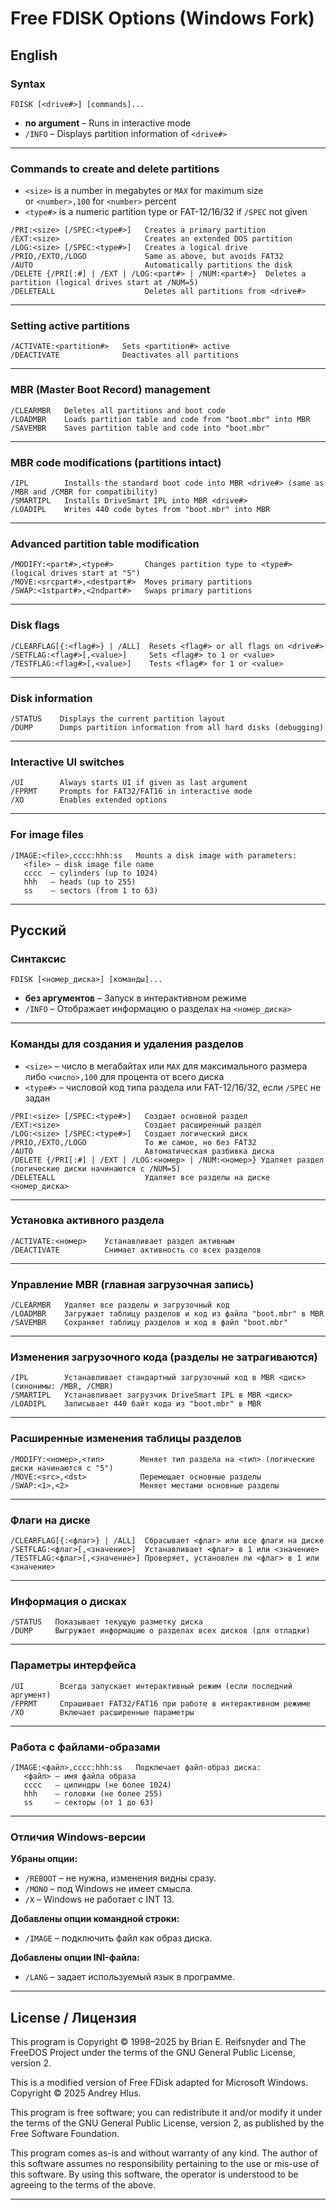 # Free FDISK Options (Windows Fork)

## English

### Syntax
```
FDISK [<drive#>] [commands]...
```
- **no argument** – Runs in interactive mode
- `/INFO` – Displays partition information of `<drive#>`

---

### Commands to create and delete partitions
- `<size>` is a number in megabytes or `MAX` for maximum size  
  or `<number>,100` for `<number>` percent
- `<type#>` is a numeric partition type or FAT-12/16/32 if `/SPEC` not given

```
/PRI:<size> [/SPEC:<type#>]   Creates a primary partition
/EXT:<size>                   Creates an extended DOS partition
/LOG:<size> [/SPEC:<type#>]   Creates a logical drive
/PRIO,/EXTO,/LOGO             Same as above, but avoids FAT32
/AUTO                         Automatically partitions the disk
/DELETE {/PRI[:#] | /EXT | /LOG:<part#> | /NUM:<part#>}  Deletes a partition (logical drives start at /NUM=5)
/DELETEALL                    Deletes all partitions from <drive#>
```

---

### Setting active partitions
```
/ACTIVATE:<partition#>   Sets <partition#> active
/DEACTIVATE              Deactivates all partitions
```

---

### MBR (Master Boot Record) management
```
/CLEARMBR   Deletes all partitions and boot code
/LOADMBR    Loads partition table and code from "boot.mbr" into MBR
/SAVEMBR    Saves partition table and code into "boot.mbr"
```

---

### MBR code modifications (partitions intact)
```
/IPL        Installs the standard boot code into MBR <drive#> (same as /MBR and /CMBR for compatibility)
/SMARTIPL   Installs DriveSmart IPL into MBR <drive#>
/LOADIPL    Writes 440 code bytes from "boot.mbr" into MBR
```

---

### Advanced partition table modification
```
/MODIFY:<part#>,<type#>       Changes partition type to <type#> (logical drives start at "5")
/MOVE:<srcpart#>,<destpart#>  Moves primary partitions
/SWAP:<1stpart#>,<2ndpart#>   Swaps primary partitions
```

---

### Disk flags
```
/CLEARFLAG[{:<flag#>} | /ALL]  Resets <flag#> or all flags on <drive#>
/SETFLAG:<flag#>[,<value>]     Sets <flag#> to 1 or <value>
/TESTFLAG:<flag#>[,<value>]    Tests <flag#> for 1 or <value>
```

---

### Disk information
```
/STATUS    Displays the current partition layout
/DUMP      Dumps partition information from all hard disks (debugging)
```

---

### Interactive UI switches
```
/UI        Always starts UI if given as last argument
/FPRMT     Prompts for FAT32/FAT16 in interactive mode
/XO        Enables extended options
```

---

### For image files
```
/IMAGE:<file>,cccc:hhh:ss   Mounts a disk image with parameters:
   <file> – disk image file name
   cccc  – cylinders (up to 1024)
   hhh   – heads (up to 255)
   ss    – sectors (from 1 to 63)
```

---


## Русский

### Синтаксис
```
FDISK [<номер_диска>] [команды]...
```
- **без аргументов** – Запуск в интерактивном режиме
- `/INFO` – Отображает информацию о разделах на `<номер_диска>`

---

### Команды для создания и удаления разделов
- `<size>` – число в мегабайтах или `MAX` для максимального размера либо `<число>,100` для процента от всего диска
- `<type#>` – числовой код типа раздела или FAT-12/16/32, если `/SPEC` не задан

```
/PRI:<size> [/SPEC:<type#>]   Создает основной раздел
/EXT:<size>                   Создает расширенный раздел
/LOG:<size> [/SPEC:<type#>]   Создает логический диск
/PRIO,/EXTO,/LOGO             То же самое, но без FAT32
/AUTO                         Автоматическая разбивка диска
/DELETE {/PRI[:#] | /EXT | /LOG:<номер> | /NUM:<номер>} Удаляет раздел (логические диски начинаются с /NUM=5)
/DELETEALL                    Удаляет все разделы на диске <номер_диска>
```

---

### Установка активного раздела
```
/ACTIVATE:<номер>    Устанавливает раздел активным
/DEACTIVATE          Снимает активность со всех разделов
```

---

### Управление MBR (главная загрузочная запись)
```
/CLEARMBR   Удаляет все разделы и загрузочный код
/LOADMBR    Загружает таблицу разделов и код из файла "boot.mbr" в MBR
/SAVEMBR    Сохраняет таблицу разделов и код в файл "boot.mbr"
```

---

### Изменения загрузочного кода (разделы не затрагиваются)
```
/IPL        Устанавливает стандартный загрузочный код в MBR <диск> (синонимы: /MBR, /CMBR)
/SMARTIPL   Устанавливает загрузчик DriveSmart IPL в MBR <диск>
/LOADIPL    Записывает 440 байт кода из "boot.mbr" в MBR
```

---

### Расширенные изменения таблицы разделов
```
/MODIFY:<номер>,<тип>        Меняет тип раздела на <тип> (логические диски начинаются с "5")
/MOVE:<src>,<dst>            Перемещает основные разделы
/SWAP:<1>,<2>                Меняет местами основные разделы
```

---

### Флаги на диске
```
/CLEARFLAG[{:<флаг>} | /ALL]  Сбрасывает <флаг> или все флаги на диске
/SETFLAG:<флаг>[,<значение>]  Устанавливает <флаг> в 1 или <значение>
/TESTFLAG:<флаг>[,<значение>] Проверяет, установлен ли <флаг> в 1 или <значение>
```

---

### Информация о дисках
```
/STATUS   Показывает текущую разметку диска
/DUMP     Выгружает информацию о разделах всех дисков (для отладки)
```

---

### Параметры интерфейса
```
/UI        Всегда запускает интерактивный режим (если последний аргумент)
/FPRMT     Спрашивает FAT32/FAT16 при работе в интерактивном режиме
/XO        Включает расширенные параметры
```

---

### Работа с файлами-образами
```
/IMAGE:<файл>,cccc:hhh:ss   Подключает файл-образ диска:
   <файл> – имя файла образа
   cccc   – цилиндры (не более 1024)
   hhh    – головки (не более 255)
   ss     – секторы (от 1 до 63)
```

---

### Отличия Windows-версии
**Убраны опции:**
- `/REBOOT` – не нужна, изменения видны сразу.
- `/MONO` – под Windows не имеет смысла.
- `/X` – Windows не работает с INT 13.

**Добавлены опции командной строки:**
- `/IMAGE` – подключить файл как образ диска.

**Добавлены опции INI-файла:**
- `/LANG` – задает используемый язык в программе.

---

## License / Лицензия

This program is Copyright © 1998–2025 by Brian E. Reifsnyder and
The FreeDOS Project under the terms of the GNU General Public License,
version 2.

This is a modified version of Free FDisk adapted for Microsoft Windows.
Copyright © 2025 Andrey Hlus.

This program is free software; you can redistribute it and/or
modify it under the terms of the GNU General Public License,
version 2, as published by the Free Software Foundation.

This program comes as-is and without warranty of any kind. The author of
this software assumes no responsibility pertaining to the use or mis-use of
this software. By using this software, the operator is understood to be
agreeing to the terms of the above.

----
